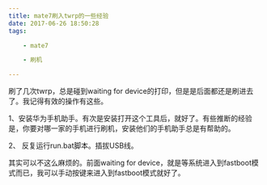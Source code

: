 ```yaml
---
title: mate7刷入twrp的一些经验
date: 2017-06-26 18:50:28
tags:

	- mate7

	- 刷机

---
```


刷了几次twrp，总是碰到waiting for device的打印，但是是后面都还是刷进去了。我记得有效的操作有这些。

1、安装华为手机助手。有次是安装打开这个工具后，就好了。有些推断的经验是，你要对哪一家的手机进行刷机，安装他们的手机助手总是有帮助的。

2、 反复运行run.bat脚本。插拔USB线。



其实可以不这么麻烦的。前面waiting for device，就是等系统进入到fastboot模式而已，我可以手动按键来进入到fastboot模式就好了。





